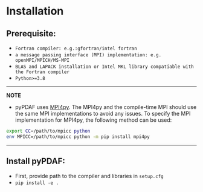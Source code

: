 # Installation

## Prerequisite:
- `Fortran compiler: e.g.:gfortran/intel fortran`
- `a message passing interface (MPI) implementation: e.g. openMPI/MPICH/MS-MPI`
- `BLAS and LAPACK installation or Intel MKL library compatiable with the Fortran compiler`
- `Python>=3.8`

---
**NOTE**
- pyPDAF uses [MPI4py](https://mpi4py.readthedocs.io/en/stable/). The MPI4py and the compile-time MPI should use the same MPI implementations to avoid any issues. To specify the MPI implementation for MPI4py, the following method can be used:
```bash
export CC=/path/to/mpicc python
env MPICC=/path/to/mpicc python -m pip install mpi4py
```
---

## Install pyPDAF:
- First, provide path to the compiler and libraries in `setup.cfg`
- ```pip install -e .```
